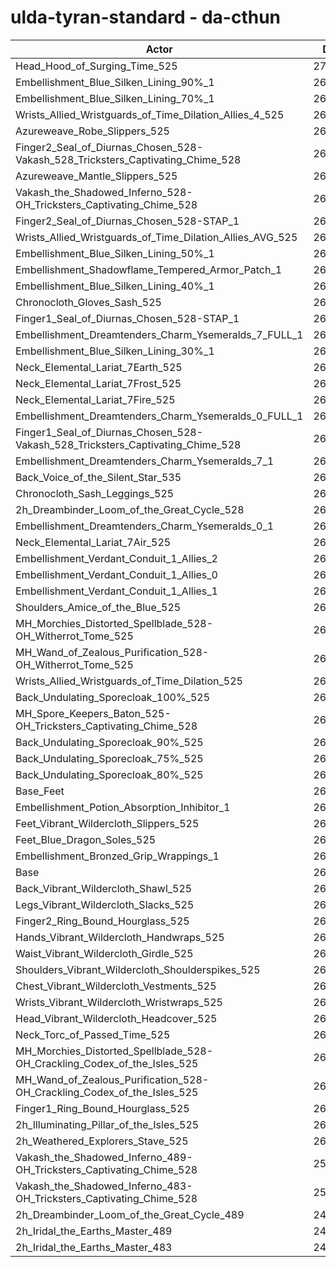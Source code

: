 # ulda-tyran-standard - da-cthun
| Actor | DPS | Increase |
|---|:---:|:---:|
|Head_Hood_of_Surging_Time_525|273103|3.52%|
|Embellishment_Blue_Silken_Lining_90%_1|269789|2.27%|
|Embellishment_Blue_Silken_Lining_70%_1|268450|1.76%|
|Wrists_Allied_Wristguards_of_Time_Dilation_Allies_4_525|268101|1.63%|
|Azureweave_Robe_Slippers_525|267777|1.50%|
|Finger2_Seal_of_Diurnas_Chosen_528-Vakash_528_Tricksters_Captivating_Chime_528|267626|1.45%|
|Azureweave_Mantle_Slippers_525|267462|1.38%|
|Vakash_the_Shadowed_Inferno_528-OH_Tricksters_Captivating_Chime_528|267422|1.37%|
|Finger2_Seal_of_Diurnas_Chosen_528-STAP_1|267292|1.32%|
|Wrists_Allied_Wristguards_of_Time_Dilation_Allies_AVG_525|267230|1.30%|
|Embellishment_Blue_Silken_Lining_50%_1|267176|1.28%|
|Embellishment_Shadowflame_Tempered_Armor_Patch_1|266815|1.14%|
|Embellishment_Blue_Silken_Lining_40%_1|266567|1.04%|
|Chronocloth_Gloves_Sash_525|266244|0.92%|
|Finger1_Seal_of_Diurnas_Chosen_528-STAP_1|266008|0.83%|
|Embellishment_Dreamtenders_Charm_Ysemeralds_7_FULL_1|265983|0.82%|
|Embellishment_Blue_Silken_Lining_30%_1|265924|0.80%|
|Neck_Elemental_Lariat_7Earth_525|265897|0.79%|
|Neck_Elemental_Lariat_7Frost_525|265832|0.77%|
|Neck_Elemental_Lariat_7Fire_525|265752|0.74%|
|Embellishment_Dreamtenders_Charm_Ysemeralds_0_FULL_1|265644|0.69%|
|Finger1_Seal_of_Diurnas_Chosen_528-Vakash_528_Tricksters_Captivating_Chime_528|265553|0.66%|
|Embellishment_Dreamtenders_Charm_Ysemeralds_7_1|265492|0.64%|
|Back_Voice_of_the_Silent_Star_535|265433|0.61%|
|Chronocloth_Sash_Leggings_525|265433|0.61%|
|2h_Dreambinder_Loom_of_the_Great_Cycle_528|265297|0.56%|
|Embellishment_Dreamtenders_Charm_Ysemeralds_0_1|265231|0.54%|
|Neck_Elemental_Lariat_7Air_525|265205|0.53%|
|Embellishment_Verdant_Conduit_1_Allies_2|265148|0.51%|
|Embellishment_Verdant_Conduit_1_Allies_0|265121|0.50%|
|Embellishment_Verdant_Conduit_1_Allies_1|265110|0.49%|
|Shoulders_Amice_of_the_Blue_525|265037|0.46%|
|MH_Morchies_Distorted_Spellblade_528-OH_Witherrot_Tome_525|264936|0.43%|
|MH_Wand_of_Zealous_Purification_528-OH_Witherrot_Tome_525|264768|0.36%|
|Wrists_Allied_Wristguards_of_Time_Dilation_525|264719|0.34%|
|Back_Undulating_Sporecloak_100%_525|264346|0.20%|
|MH_Spore_Keepers_Baton_525-OH_Tricksters_Captivating_Chime_528|264293|0.18%|
|Back_Undulating_Sporecloak_90%_525|264234|0.16%|
|Back_Undulating_Sporecloak_75%_525|264143|0.13%|
|Back_Undulating_Sporecloak_80%_525|264132|0.12%|
|Base_Feet|264104|0.11%|
|Embellishment_Potion_Absorption_Inhibitor_1|264048|0.09%|
|Feet_Vibrant_Wildercloth_Slippers_525|263860|0.02%|
|Feet_Blue_Dragon_Soles_525|263831|0.01%|
|Embellishment_Bronzed_Grip_Wrappings_1|263825|0.01%|
|Base|263811|0.00%|
|Back_Vibrant_Wildercloth_Shawl_525|263678|-0.05%|
|Legs_Vibrant_Wildercloth_Slacks_525|263665|-0.06%|
|Finger2_Ring_Bound_Hourglass_525|263663|-0.06%|
|Hands_Vibrant_Wildercloth_Handwraps_525|263661|-0.06%|
|Waist_Vibrant_Wildercloth_Girdle_525|263575|-0.09%|
|Shoulders_Vibrant_Wildercloth_Shoulderspikes_525|263571|-0.09%|
|Chest_Vibrant_Wildercloth_Vestments_525|263537|-0.10%|
|Wrists_Vibrant_Wildercloth_Wristwraps_525|263401|-0.16%|
|Head_Vibrant_Wildercloth_Headcover_525|263347|-0.18%|
|Neck_Torc_of_Passed_Time_525|263288|-0.20%|
|MH_Morchies_Distorted_Spellblade_528-OH_Crackling_Codex_of_the_Isles_525|263175|-0.24%|
|MH_Wand_of_Zealous_Purification_528-OH_Crackling_Codex_of_the_Isles_525|263055|-0.29%|
|Finger1_Ring_Bound_Hourglass_525|262993|-0.31%|
|2h_Illuminating_Pillar_of_the_Isles_525|262397|-0.54%|
|2h_Weathered_Explorers_Stave_525|261034|-1.05%|
|Vakash_the_Shadowed_Inferno_489-OH_Tricksters_Captivating_Chime_528|256455|-2.79%|
|Vakash_the_Shadowed_Inferno_483-OH_Tricksters_Captivating_Chime_528|254877|-3.39%|
|2h_Dreambinder_Loom_of_the_Great_Cycle_489|249523|-5.42%|
|2h_Iridal_the_Earths_Master_489|249321|-5.49%|
|2h_Iridal_the_Earths_Master_483|247381|-6.23%|
